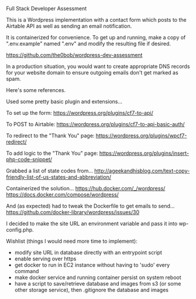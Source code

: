 Full Stack Developer Assessment

This is a Wordpress implementation with a contact form which posts to the Airtable API as well as sending an email notification.

It is containerized for convenience. To get up and running, make a copy of ".env.example" named ".env" and modify the resulting file if desired.

https://github.com/the0bob/wordpress-dev-assessment

In a production situation, you would want to create appropriate DNS records for your website domain to ensure outgoing emails don't get marked as spam.

Here's some references.

Used some pretty basic plugin and extensions...

To set up the form:
https://wordpress.org/plugins/cf7-to-api/

To POST to Airtable:
https://wordpress.org/plugins/cf7-to-api-basic-auth/

To redirect to the "Thank You" page:
https://wordpress.org/plugins/wpcf7-redirect/

To add logic to the "Thank You" page:
https://wordpress.org/plugins/insert-php-code-snippet/

Grabbed a list of state codes from...
http://ageekandhisblog.com/text-copy-friendly-list-of-us-states-and-abbreviation/

Containerized the solution...
https://hub.docker.com/_/wordpress/
https://docs.docker.com/compose/wordpress/

And (as expected) had to tweak the Dockerfile to get emails to send...
https://github.com/docker-library/wordpress/issues/30

I decided to make the site URL an environment variable and pass it into wp-config.php.


Wishlist (things I would need more time to implement):
- modify site URL in database directly with an entrypoint script
- enable serving over https
- get docker to run in EC2 instance without having to 'sudo' every command
- make docker service and running container persist on system reboot
- have a script to save/retrieve database and images from s3 (or some other storage service), then .gitignore the database and images
